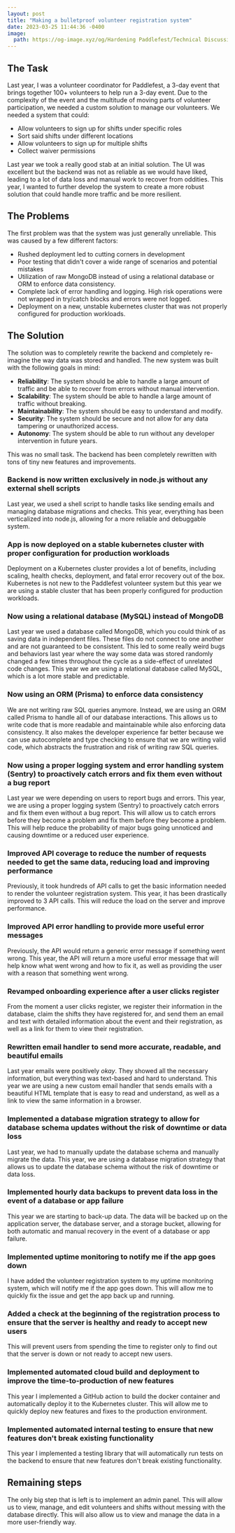 ```yaml
---
layout: post
title: "Making a bulletproof volunteer registration system"
date: 2023-03-25 11:44:36 -0400
image:
  path: https://og-image.xyz/og/Hardening Paddlefest/Technical Discussion/blog.jackcrane.rocks/https/menlo/cheerfulorange/{{h}}ffffff/data.png
---
```


## The Task

Last year, I was a volunteer coordinator for Paddlefest, a 3-day event that brings together 100+ volunteers to help run a 3-day event. Due to the complexity of the event and the multitude of moving parts of volunteer participation, we needed a custom solution to manage our volunteers. We needed a system that could:

- Allow volunteers to sign up for shifts under specific roles
- Sort said shifts under different locations
- Allow volunteers to sign up for multiple shifts
- Collect waiver permissions

Last year we took a really good stab at an initial solution. The UI was excellent but the backend was not as reliable as we would have liked, leading to a lot of data loss and manual work to recover from oddities. This year, I wanted to further develop the system to create a more robust solution that could handle more traffic and be more resilient.

## The Problems

The first problem was that the system was just generally unreliable. This was caused by a few different factors:

- Rushed deployment led to cutting corners in development
- Poor testing that didn't cover a wide range of scenarios and potential mistakes
- Utilization of raw MongoDB instead of using a relational database or ORM to enforce data consistency.
- Complete lack of error handling and logging. High risk operations were not wrapped in try/catch blocks and errors were not logged.
- Deployment on a new, unstable kubernetes cluster that was not properly configured for production workloads.

## The Solution

The solution was to completely rewrite the backend and completely re-imagine the way data was stored and handled. The new system was built with the following goals in mind:

- **Reliability**: The system should be able to handle a large amount of traffic and be able to recover from errors without manual intervention.
- **Scalability**: The system should be able to handle a large amount of traffic without breaking.
- **Maintainability**: The system should be easy to understand and modify.
- **Security**: The system should be secure and not allow for any data tampering or unauthorized access.
- **Autonomy**: The system should be able to run without any developer intervention in future years.

This was no small task. The backend has been completely rewritten with tons of tiny new features and improvements.

### Backend is now written exclusively in node.js without any external shell scripts

Last year, we used a shell script to handle tasks like sending emails and managing database migrations and checks. This year, everything has been verticalized into node.js, allowing for a more reliable and debuggable system.

### App is now deployed on a stable kubernetes cluster with proper configuration for production workloads

Deployment on a Kubernetes cluster provides a lot of benefits, including scaling, health checks, deployment, and fatal error recovery out of the box. Kubernetes is not new to the Paddlefest volunteer system but this year we are using a stable cluster that has been properly configured for production workloads.

### Now using a relational database (MySQL) instead of MongoDB

Last year we used a database called MongoDB, which you could think of as saving data in independent files. These files do not connect to one another and are not guaranteed to be consistent. This led to some really weird bugs and behaviors last year where the way some data was stored randomly changed a few times throughout the cycle as a side-effect of unrelated code changes. This year we are using a relational database called MySQL, which is a lot more stable and predictable.

### Now using an ORM (Prisma) to enforce data consistency

We are not writing raw SQL queries anymore. Instead, we are using an ORM called Prisma to handle all of our database interactions. This allows us to write code that is more readable and maintainable while also enforcing data consistency. It also makes the developer experience far better because we can use autocomplete and type checking to ensure that we are writing valid code, which abstracts the frustration and risk of writing raw SQL queries.

### Now using a proper logging system and error handling system (Sentry) to proactively catch errors and fix them even without a bug report

Last year we were depending on users to report bugs and errors. This year, we are using a proper logging system (Sentry) to proactively catch errors and fix them even without a bug report. This will allow us to catch errors before they become a problem and fix them before they become a problem. This will help reduce the probability of major bugs going unnoticed and causing downtime or a reduced user experience.

### Improved API coverage to reduce the number of requests needed to get the same data, reducing load and improving performance

Previously, it took hundreds of API calls to get the basic information needed to render the volunteer registration system. This year, it has been drastically improved to 3 API calls. This will reduce the load on the server and improve performance.

### Improved API error handling to provide more useful error messages

Previously, the API would return a generic error message if something went wrong. This year, the API will return a more useful error message that will help know what went wrong and how to fix it, as well as providing the user with a reason that something went wrong.

### Revamped onboarding experience after a user clicks register

From the moment a user clicks register, we register their information in the database, claim the shifts they have registered for, and send them an email and text with detailed information about the event and their registration, as well as a link for them to view their registration.

### Rewritten email handler to send more accurate, readable, and beautiful emails

Last year emails were positively _okay_. They showed all the necessary information, but everything was text-based and hard to understand. This year we are using a new custom email handler that sends emails with a beautiful HTML template that is easy to read and understand, as well as a link to view the same information in a browser.

### Implemented a database migration strategy to allow for database schema updates without the risk of downtime or data loss

Last year, we had to manually update the database schema and manually migrate the data. This year, we are using a database migration strategy that allows us to update the database schema without the risk of downtime or data loss.

### Implemented hourly data backups to prevent data loss in the event of a database or app failure

This year we are starting to back-up data. The data will be backed up on the application server, the database server, and a storage bucket, allowing for both automatic and manual recovery in the event of a database or app failure.

### Implemented uptime monitoring to notify me if the app goes down

I have added the volunteer registration system to my uptime monitoring system, which will notify me if the app goes down. This will allow me to quickly fix the issue and get the app back up and running.

### Added a check at the beginning of the registration process to ensure that the server is healthy and ready to accept new users

This will prevent users from spending the time to register only to find out that the server is down or not ready to accept new users.

### Implemented automated cloud build and deployment to improve the time-to-production of new features

This year I implemented a GitHub action to build the docker container and automatically deploy it to the Kubernetes cluster. This will allow me to quickly deploy new features and fixes to the production environment.

### Implemented automated internal testing to ensure that new features don't break existing functionality

This year I implemented a testing library that will automatically run tests on the backend to ensure that new features don't break existing functionality.

## Remaining steps

The only big step that is left is to implement an admin panel. This will allow us to view, manage, and edit volunteers and shifts without messing with the database directly. This will also allow us to view and manage the data in a more user-friendly way.

<script data-name="BMC-Widget" data-cfasync="false" src="https://cdnjs.buymeacoffee.com/1.0.0/widget.prod.min.js" data-id="jackcrane" data-description="Support me on Buy me a coffee!" data-message="Feeling generous?" data-color="#FFDD00" data-position="Right" data-x_margin="18" data-y_margin="18"></script>
